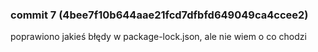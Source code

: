 ### commit 7 (4bee7f10b644aae21fcd7dfbfd649049ca4ccee2)

poprawiono jakieś błędy w package-lock.json, ale nie wiem o co chodzi